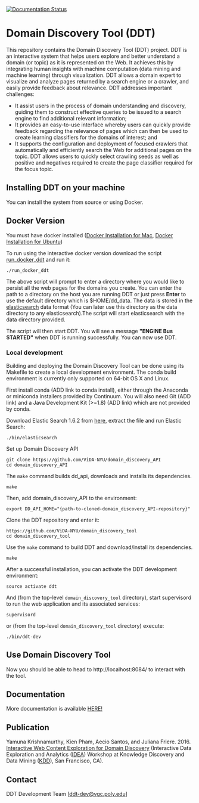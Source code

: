 [![Documentation Status](https://readthedocs.org/projects/domain-discovery-tool/badge/?version=latest)](http://domain-discovery-tool.readthedocs.io/en/latest/?badge=latest)

# Domain Discovery Tool (DDT)

This repository contains the Domain Discovery Tool (DDT) project. DDT is an interactive system that helps users explore and better understand a domain (or topic) as it is represented on the Web. It achieves this by integrating human insights with machine computation (data mining and machine learning) through visualization. DDT allows a domain expert to visualize and analyze pages returned by a search engine or a crawler, and easily provide feedback about relevance. DDT addresses important challenges:

* It assist users in the process of domain understanding and discovery, guiding them to construct effective queries to be issued to a search engine to find additional relevant information; 
* It provides an easy-to-use interface whereby users can quickly provide feedback regarding the relevance of pages which can then be used to create learning classifiers for the domains of interest; and
* It supports the configuration and deployment of focused crawlers that automatically and efficiently search the Web for additional pages on the topic. DDT allows users to quickly select crawling seeds as well as positive and negatives required to create the page classifier required for the focus topic.

## Installing DDT on your machine

You can install the system from source or using Docker.

## Docker Version

You must have docker installed ([Docker Installation for Mac](https://docs.docker.com/docker-for-mac/install/), [Docker Installation for Ubuntu](https://docs.docker.com/engine/installation/linux/ubuntu/))

To run using the interactive docker version download the script <a href="https://github.com/ViDA-NYU/domain_discovery_tool/blob/master/bin/run_docker_ddt.zip" download>run_docker_ddt</a> and run it:

```
./run_docker_ddt
```
The above script will prompt to enter a directory where you would like to persist all the web pages for the domains you create. You can enter the path to a directory on the host you are running DDT or just press **Enter** to use the default directory which is $HOME/dd_data. The data is stored in the <a href="https://www.elastic.co/products/elasticsearch">elasticsearch</a> data format (You can later use this directory as the data directory to any elasticsearch).The script will start elasticsearch with the data directory provided.

The script will then start DDT. You will see a message **"ENGINE Bus STARTED"** when DDT is running successfully. You can now use DDT.

### Local development

Building and deploying the Domain Discovery Tool can be done using its Makefile to create a local development environment.  The conda build environment is currently only supported on 64-bit OS X and Linux.

First install conda (ADD link to conda install), either through the Anaconda or miniconda installers provided by Continuum.  You will also need Git (ADD link) and a Java Development Kit (>=1.8) (ADD link) which are not provided by conda.

Download Elastic Search 1.6.2 from <a href="https://www.elastic.co/downloads/past-releases/elasticsearch-1-6-2">here</a>, extract the file and run Elastic Search: 

```
./bin/elasticsearch
```

Set up Domain Discovery API 

```
git clone https://github.com/ViDA-NYU/domain_discovery_API
cd domain_discovery_API
```
The `make` command builds dd_api,  downloads and installs its dependencies.

```
make
```

Then, add domain_discovery_API to the environment:

```
export DD_API_HOME="{path-to-cloned-domain_discovery_API-repository}"
```

Clone the DDT repository and enter it:

```
https://github.com/ViDA-NYU/domain_discovery_tool
cd domain_discovery_tool
```

Use the `make` command to build DDT and download/install its dependencies.

```
make
```

After a successful installation, you can activate the DDT development environment:

```
source activate ddt
```

And (from the top-level `domain_discovery_tool` directory),  start
supervisord to run the web application and its associated services:

```
supervisord
```
or (from the top-level `domain_discovery_tool` directory) execute:

```
./bin/ddt-dev
```

## Use Domain Discovery Tool

Now you should be able to head to http://localhost:8084/ to interact with the tool.

## Documentation

More documentation is available [HERE!](http://domain-discovery-tool.readthedocs.io/en/latest/)

## Publication

Yamuna Krishnamurthy, Kien Pham, Aecio Santos, and Juliana Friere. 2016. [Interactive Web Content Exploration for Domain Discovery](http://poloclub.gatech.edu/idea2016/papers/p64-krishnamurthy.pdf) (Interactive Data Exploration and Analytics ([IDEA](http://poloclub.gatech.edu/idea2016/)) Workshop at Knowledge Discovery and Data Mining ([KDD](http://www.kdd.org/kdd2016/)), San Francisco, CA).

## Contact

DDT Development Team [ddt-dev@vgc.poly.edu]
